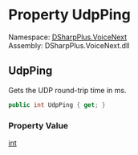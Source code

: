 # Property UdpPing

Namespace: [DSharpPlus.VoiceNext](DSharpPlus.VoiceNext.md)  
Assembly: DSharpPlus.VoiceNext.dll

## <a id="DSharpPlus_VoiceNext_VoiceNextConnection_UdpPing"></a>UdpPing

Gets the UDP round-trip time in ms.

```csharp
public int UdpPing { get; }
```

### Property Value

[int](https://learn.microsoft.com/dotnet/api/system.int32)

